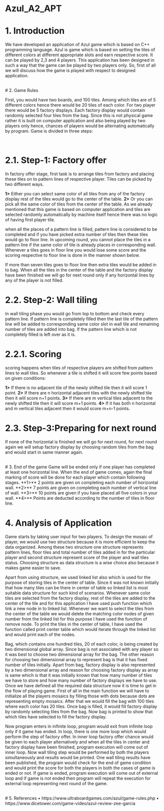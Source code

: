 # Azul_A2_APT


# 1.	Introduction

We have developed an application of Azul game which is based on C++ programming language. Azul is game which is based on setting the tiles of different colors at different appropriate slots and earn respective score. It can be played by 2,3 and 4 players. This application has been designed in such a way that the game can be played by two players only. 
So, first of all we will discuss how the game is played with respect to designed application.

<br />
# 2.	Game Rules

 First, you would have two boards, and 100 tiles. Among which tiles are of 5 different colors hence there would be 20 tiles of each color. For two player there would be 5 factory displays. Each factory display would contain randomly selected four tiles from the bag. Since this is not physical game rather it is built on computer application and also being played by two players only hence, chances of players would be alternating automatically by program.
Game is divided in three steps:

<br />

# 2.1. Step-1: Factory offer
In factory offer stage, first task is to arrange tiles from factory and placing these tiles on to pattern lines of respective player. Tiles can be picked by two different ways.

**1>**	Either you can select same color of all tiles from any of the factory display rest of the tiles would go to the center of the table.
**2>** Or you can pick all the same color of tiles from the center of the table. As we already mentioned that this game is based on computer application and tiles are selected randomly automatically by machine itself hence there was no logic of having first player tile. 

when all the places of a pattern line is filled, pattern line is considered to be completed and if you have picked extra number of tiles then these tiles would go to floor line. In upcoming round, you cannot place the tiles in a pattern line if the same color of tile is already places in corresponding wall. Whenever a tiles goes in floor line you would lose some score and the scoring respective to floor line is done in the manner shown below.
 
If more than seven tiles goes to floor line then extra tiles would be added in to bag. When all the tiles in the center of the table and the factory display have been finished we will go for next round only if any horizontal lines by any of the player is not filled.


# 2.2. Step-2: Wall tiling
In wall tiling phase you would go from top to bottom and check every pattern line. If pattern line is completely filled then the last tile of the pattern line will be added to corresponding same color slot in wall tile and remaining number of tiles are added into bag. If the pattern line which is not completely filled is left over as it is.

# 2.2.1. Scoring
scoring happens when tiles of respective players are shifted from pattern lines to wall tiles. So whenever a tile is shifted it will score few points based on given conditions:

**1>**	If there is no adjacent tile of the newly shifted tile then it will score 1 point.
**2>**	If there are n horizontal adjacent tiles with the newly shifted tile then it will score n+1 points.
**3>**	If there are m vertical tiles adjacent to the newly shifted tile then it will score m+1 points.
**4>**	If it has both n horizontal and m vertical tiles adjacent then it would score m+n-1 points.

# 2.3. Step-3:Preparing for next round
If none of the horizontal is finished we will go for next round, for next round again we will setup factory display by choosing random tiles from the bag and would start in same manner again.

<br />
# 3.	End of the game
Game will be ended only if one player has completed at least one horizontal line. When the end of game comes, again the final marking of score will be done for each player which contain following stages.
**1>**	2 points are given on completing each number of horizontal wall.
**2>**	7 points are given on completing each number of vertical line of wall.
**3>**	10 points are given if you have placed all five colors in your wall.
**4>**	Points are deducted according to the number of tiles in floor line.

<br />

# 4.	Analysis of Application
Game starts by taking user input for two players. To design the mosaic of player, we would use two structure because it is more efficient to  keep the data organized. Among these two structure one structure represents pattern lines, floor tiles and total number of tiles added in for the particular player and second structure represent score of the player and wall tiles status. Choosing structure as data structure is a wise choice also because it makes game easier to save.

Apart from using structure, we used linked list also which is used for the purpose of storing tiles in the center of table. Since it was not known initially that how many tiles can be there in center of table so linked list is most suitable data structure for such kind of scenarios. Whenever same color tiles are selected from the factory display, rest of the tiles are added to the center of the tile and for this application I have used push function which link a new node in to linked list. Whenever we want to select the tiles from the center of the table we would delete the matching color nodes of given number from the linked list for this purpose I have used the function of remove node. To print the tiles in the center of table, I have used the function called print center table which would iterate through the linked list and would print each of the nodes.

Bag, which contains one hundred tiles, 20 of each color, is being created by two dimensional global array. Since bag is not associated with any player so it was best to choose two dimensional array for the bag. The other reason for choosing two dimensional array to represent bag is that it has fixed number of tiles initially. Apart from bag, factory display is also represented by a two dimensional array and reason for choosing factory display as array is same which is that it was initially known that how many number of tiles we have to store and how many number of factory displays we have to use.
Once we have defined all the required data structure now it is time to get in the flow of playing game.
First of all in the main function we will have to initialize all the players mosaics by filling those with dots because dots are representing empty mosaics. After that we would fill the bag with 100 tiles where each color has 20 tiles. Once bag is filled, it would fill factory display by randomly selecting tiles from the bag. Now bag is printed to show that which tiles have selected to fill the factory display. 

Now program enters in infinite loop, program would exit from infinite loop only if it game has ended. In loop,  there is one more loop which would perform the step of factory offer. In inner loop factory offer chance would be given to each player alternatively and when all the tiles in center and factory display have been finished, program execution will come out of inner loop.
Now wall tiling step would be performed by both the players simultaneously and results would be printed. One wall tiling results have been published, the program would check for the end of game condition and would print the score for both the players in both the cases of game is ended or not. If game is ended, program execution will come out of external loop and if game is not ended then program will repeat the execution for external loop representing next round of the game. 

<br />
# 5.	References
•	https://www.ultraboardgames.com/azul/game-rules.php
•	https://www.dicetower.com/game-video/azul-review-zee-garcia






 

